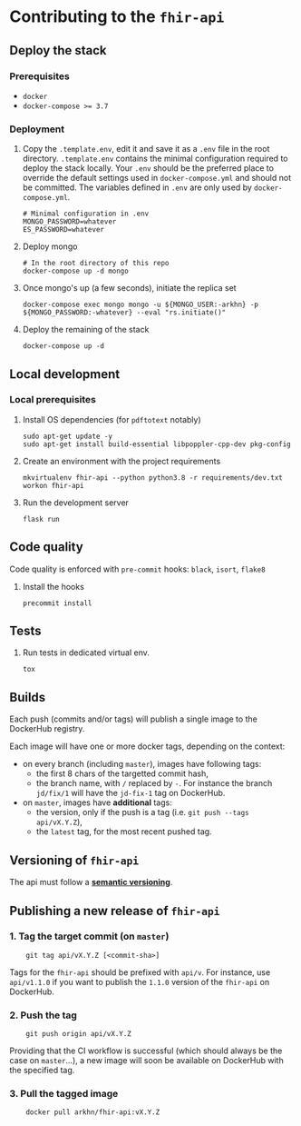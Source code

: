 # Contributing to the `fhir-api`

## Deploy the stack

### Prerequisites

- `docker`
- `docker-compose >= 3.7`

### Deployment

1.  Copy the `.template.env`, edit it and save it as a `.env` file in the root directory. `.template.env` contains the minimal configuration required to deploy the stack locally. Your `.env` should be the preferred place to override the default settings used in `docker-compose.yml` and should not be committed. The variables defined in `.env` are only used by `docker-compose.yml`.

        # Minimal configuration in .env
        MONGO_PASSWORD=whatever
        ES_PASSWORD=whatever

2.  Deploy mongo

        # In the root directory of this repo
        docker-compose up -d mongo

3.  Once mongo's up (a few seconds), initiate the replica set

        docker-compose exec mongo mongo -u ${MONGO_USER:-arkhn} -p ${MONGO_PASSWORD:-whatever} --eval "rs.initiate()"

4.  Deploy the remaining of the stack

        docker-compose up -d

## Local development

### Local prerequisites

1.  Install OS dependencies (for `pdftotext` notably)

        sudo apt-get update -y
        sudo apt-get install build-essential libpoppler-cpp-dev pkg-config

2.  Create an environment with the project requirements

        mkvirtualenv fhir-api --python python3.8 -r requirements/dev.txt
        workon fhir-api

3.  Run the development server

        flask run

## Code quality

Code quality is enforced with `pre-commit` hooks: `black`, `isort`, `flake8`

1.  Install the hooks

        precommit install

## Tests

1.  Run tests in dedicated virtual env.

        tox

## Builds

Each push (commits and/or tags) will publish a single image to the DockerHub registry.

Each image will have one or more docker tags, depending on the context:

- on every branch (including `master`), images have following tags:
  - the first 8 chars of the targetted commit hash,
  - the branch name, with `/` replaced by `-`. For instance the branch `jd/fix/1` will have the `jd-fix-1` tag on DockerHub.
- on `master`, images have **additional** tags:
  - the version, only if the push is a tag (i.e. `git push --tags api/vX.Y.Z`),
  - the `latest` tag, for the most recent pushed tag.

## Versioning of `fhir-api`

The api must follow a [**semantic versioning**](https://semver.org/).

## Publishing a new release of `fhir-api`

### 1. Tag the target commit (on `master`)

        git tag api/vX.Y.Z [<commit-sha>]

Tags for the `fhir-api` should be prefixed with `api/v`. For instance, use `api/v1.1.0` if you want to publish the `1.1.0` version of the `fhir-api` on DockerHub.

### 2. Push the tag

        git push origin api/vX.Y.Z

Providing that the CI workflow is successful (which should always be the case on `master`...), a new image will soon be available on DockerHub with the specified tag.

### 3. Pull the tagged image

        docker pull arkhn/fhir-api:vX.Y.Z
